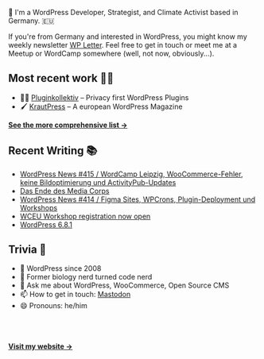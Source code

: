 👋 I'm a WordPress Developer, Strategist, and Climate Activist based in Germany. 🇪🇺

If you're from Germany and interested in WordPress, you might know my weekly newsletter [WP Letter](https://wpletter.de/). Feel free to get in touch or meet me at a Meetup or WordCamp somewhere (well, not now, obviously...).


## Most recent work 👷‍♂️

- 👨‍💻 [Pluginkollektiv](https://github.com/pluginkollektiv) – Privacy first WordPress Plugins
- 🖌️ [KrautPress](https://kraut.press) – A european WordPress Magazine

**[See the more comprehensive list &rarr;](https://simonkraft.com/what-i-do)**


## Recent Writing 📚

<!-- BLOG-POST-LIST:START -->
- [WordPress News #415 / WordCamp Leipzig, WooCommerce-Fehler, keine Bildoptimierung und ActivityPub-Updates](https://feed.kraut.press/link/14399/17033509/415)
- [Das Ende des Media Corps](https://www.wppodcast.de/podcast/das-ende-des-media-corps/)
- [WordPress News #414 / Figma Sites, WPCrons, Plugin-Deployment und Workshops](https://feed.kraut.press/link/14399/17028680/414)
- [WCEU Workshop registration now open](https://feed.kraut.press/link/23937/17023660/wceu-workshop-registration-now-open)
- [WordPress 6.8.1](https://www.wppodcast.de/podcast/wordpress-6-8-1/)
<!-- BLOG-POST-LIST:END -->


## Trivia 🤪

- 👴 WordPress since 2008
- 🌱 Former biology nerd turned code nerd
- 💬 Ask me about WordPress, WooCommerce, Open Source CMS
- 📫 How to get in touch: [Mastodon](https://dewp.space/@simon)
- 😄 Pronouns: he/him

<br/><br/><br/>
**[Visit my website &rarr;](https://simonkraft.com/hi)**